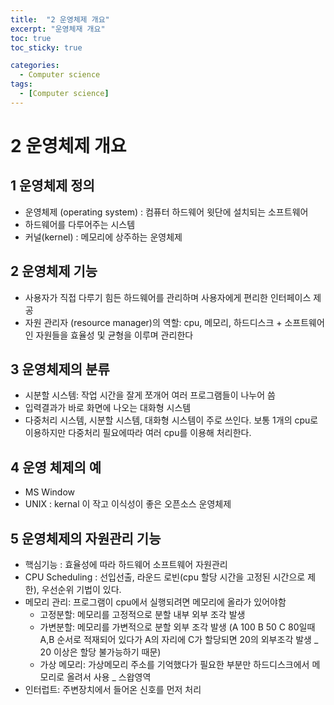 ```yaml
---
title:  "2 운영체제 개요"
excerpt: "운영체재 개요"
toc: true
toc_sticky: true

categories:
  - Computer science
tags:
  - [Computer science]
---  
```


# 2 운영체제 개요 #

## 1 운영체제 정의 ##
- 운영체제 (operating system) : 컴퓨터 하드웨어 윗단에 설치되는 소프트웨어
- 하드웨어를 다루어주는 시스템
- 커널(kernel) : 메모리에 상주하는 운영체제

## 2 운영체제 기능 ##
- 사용자가 직접 다루기 힘든 하드웨어를 관리하며 사용자에게 편리한 인터페이스 제공
- 자원 관리자 (resource manager)의 역할: cpu, 메모리, 하드디스크 + 소프트웨어인 자원들을 효율성 및 균형을 이루며 관리한다

## 3 운영체제의 분류 ##
- 시분할 시스템: 작업 시간을 잘게 쪼개어 여러 프로그램들이 나누어 씀
- 입력결과가 바로 화면에 나오는 대화형 시스템
- 다중처리 시스템, 시분할 시스템, 대화형 시스템이 주로 쓰인다. 보통 1개의 cpu로 이용하지만 다중처리 필요에따라 여러 cpu를 이용해 처리한다.

## 4 운영 체제의 예 ##
- MS Window
- UNIX : kernal 이 작고 이식성이 좋은 오픈소스 운영체제

## 5 운영체제의 자원관리 기능 ##
- 핵심기능 : 효율성에 따라 하드웨어 소프트웨어 자원관리
- CPU Scheduling : 선입선출, 라운드 로빈(cpu 할당 시간을 고정된 시간으로 제한), 우선순위 기법이 있다.
- 메모리 관리: 프로그램이 cpu에서 실행되려면 메모리에 올라가 있어야함 
  - 고정분할: 메모리를 고정적으로 분할 내부 외부 조각 발생
  - 가변분할: 메모리를 가변적으로 분할 외부 조각 발생 (A 100 B 50 C 80일때 A,B 순서로 적재되어 있다가 A의 자리에 C가 할당되면 20의 외부조각 발생 _ 20 이상은 할당 불가능하기 때문)
  - 가상 메모리: 가상메모리 주소를 기억했다가 필요한 부분만 하드디스크에서 메모리로 올려서 사용 _ 스왑영역
- 인터럽트: 주변장치에서 들어온 신호를 먼저 처리
